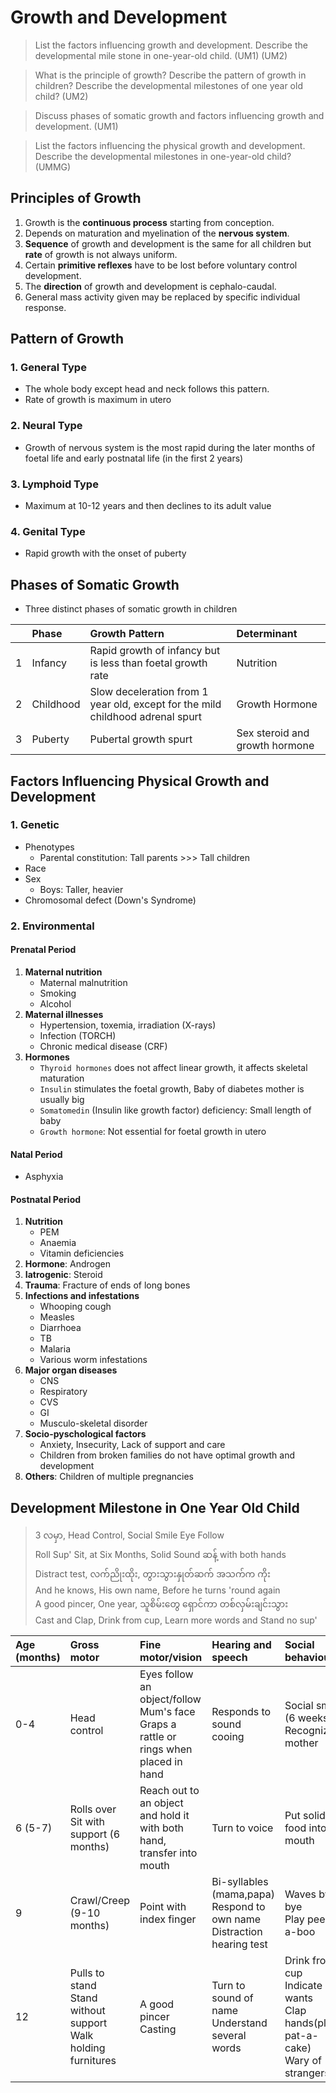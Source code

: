 # Growth and Development

> List the factors influencing growth and development. Describe the developmental mile stone in one-year-old child. (UM1) (UM2)

> What is the principle of growth? Describe the pattern of growth in children? Describe the developmental milestones of one year old child? (UM2)

> Discuss phases of somatic growth and factors influencing growth and development. (UM1)

> List the factors influencing the physical growth and development. Describe the developmental milestones in one-year-old child? (UMMG)

## Principles of Growth

1. Growth is the **continuous process** starting from conception.
1. Depends on maturation and myelination of the **nervous system**.
1. **Sequence** of growth and development is the same for all children but **rate** of growth is not always uniform.
1. Certain **primitive reflexes** have to be lost before voluntary control development.
1. The **direction** of growth and development is cephalo-caudal.
1. General mass activity given may be replaced by specific individual response.

## Pattern of Growth

### 1. General Type

- The whole body except head and neck follows this pattern.
- Rate of growth is maximum in utero

### 2. Neural Type

- Growth of nervous system is the most rapid during the later months of foetal life and early postnatal life (in the first 2 years)

### 3. Lymphoid Type

- Maximum at 10-12 years and then declines to its adult value

### 4. Genital Type

- Rapid growth with the onset of puberty

## Phases of Somatic Growth

- Three distinct phases of somatic growth in children

|     | Phase     | Growth Pattern                                                                 | Determinant                    |
| :-- | :-------- | :----------------------------------------------------------------------------- | :----------------------------- |
| 1   | Infancy   | Rapid growth of infancy but is less than foetal growth rate                    | Nutrition                      |
| 2   | Childhood | Slow deceleration from 1 year old, except for the mild childhood adrenal spurt | Growth Hormone                 |
| 3   | Puberty   | Pubertal growth spurt                                                          | Sex steroid and growth hormone |

## Factors Influencing Physical Growth and Development

### 1. Genetic

- Phenotypes
  - Parental constitution: Tall parents >>> Tall children
- Race
- Sex
  - Boys: Taller, heavier
- Chromosomal defect (Down's Syndrome)

### 2. Environmental

#### Prenatal Period

1. **Maternal nutrition**
   - Maternal malnutrition
   - Smoking
   - Alcohol
1. **Maternal illnesses**
   - Hypertension, toxemia, irradiation (X-rays)
   - Infection (TORCH)
   - Chronic medical disease (CRF)
1. **Hormones**
   - `Thyroid hormones` does not affect linear growth, it affects skeletal maturation
   - `Insulin` stimulates the foetal growth, Baby of diabetes mother is usually big
   - `Somatomedin` (Insulin like growth factor) deficiency: Small length of baby
   - `Growth hormone`: Not essential for foetal growth in utero

#### Natal Period

- Asphyxia

#### Postnatal Period

1. **Nutrition**
   - PEM
   - Anaemia
   - Vitamin deficiencies
1. **Hormone**: Androgen
1. **Iatrogenic**: Steroid
1. **Trauma**: Fracture of ends of long bones
1. **Infections and infestations**
   - Whooping cough
   - Measles
   - Diarrhoea
   - TB
   - Malaria
   - Various worm infestations
1. **Major organ diseases**
   - CNS
   - Respiratory
   - CVS
   - GI
   - Musculo-skeletal disorder
1. **Socio-pyschological factors**
   - Anxiety, Insecurity, Lack of support and care
   - Children from broken families do not have optimal growth and development
1. **Others**: Children of multiple pregnancies

## Development Milestone in One Year Old Child

> 3 လမှာ, Head Control, Social Smile Eye Follow<br>Roll Sup' Sit, at Six Months, Solid Sound ဆန့် with both hands<br>Distract test, လက်ညိုးထိုး, တွားသွားနှုတ်ဆက် အသက်က ကိုး<br>And he knows, His own name, Before he turns 'round again<br>A good pincer, One year, သူစိမ်းတွေ ရှောင်ကာ တစ်လှမ်းချင်းသွား<br>Cast and Clap, Drink from cup, Learn more words and Stand no sup'

| Age (months) | Gross motor                                                        | Fine motor/vision                                                                       | Hearing and speech                                                          | Social behaviour                                                                     |
| :----------- | :----------------------------------------------------------------- | :-------------------------------------------------------------------------------------- | :-------------------------------------------------------------------------- | :----------------------------------------------------------------------------------- |
| 0-4          | Head control                                                       | Eyes follow an object/follow Mum's face <br>Graps a rattle or rings when placed in hand | Responds to sound cooing                                                    | Social smile (6 weeks)<br>Recognizing mother                                         |
| 6 (5-7)      | Rolls over<br>Sit with support (6 months)                          | Reach out to an object and hold it with both hand, transfer into mouth                  | Turn to voice                                                               | Put solid food into mouth                                                            |
| 9            | Crawl/Creep (9-10 months)                                          | Point with index finger                                                                 | Bi-syllables (mama,papa)<br>Respond to own name<br>Distraction hearing test | Waves bye bye<br>Play peek-a-boo                                                     |
| 12           | Pulls to stand<br>Stand without support<br>Walk holding furnitures | A good pincer<br>Casting                                                                | Turn to sound of name<br>Understand several words                           | Drink from cup<br>Indicate wants<br>Clap hands(play pat-a-cake)<br>Wary of strangers |
